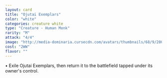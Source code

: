 ```yaml
---
layout: card
title: "Ojutai Exemplars"
color: "white"
categories: creature white
type: "Creature - Human Monk"
rarity: "M"
attack: "4/4"
image: "http://media-dominaria.cursecdn.com/avatars/thumbnails/68/9/200/283/635611470912046558.png"
cost: "2WW"
flavor: ""
---
```


&bull; Exile Ojutai Exemplars, then return it to the battlefield tapped under its owner's control.
